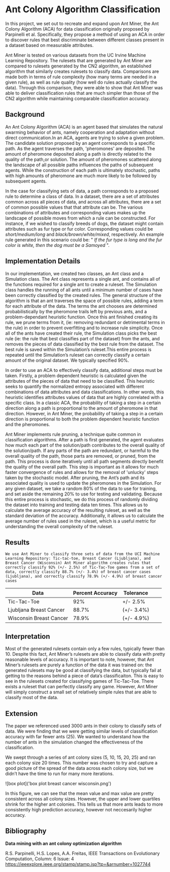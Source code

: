 # Ant Colony Algorithm Classification
In this project, we set out to recreate and expand upon Ant Miner, the Ant Colony Algorithm (ACA)
for data classification originally proposed by Parpinelli et al. 
Specifically, they propose a method of using an ACA in order to discover rules 
that best discriminate between different classes present in a dataset based on measurable attributes.

Ant Miner is tested on various datasets from the UC Irvine Machine Learning Repository.
The rulesets that are generated by Ant Miner are compared to rulesets generated by the CN2 algorithm,
an established algorithm that similarly creates rulesets to classify data. 
Comparisons are made both in terms of rule complexity (how many terms are needed in a given rule),
as well as rule quality (how well do rules actually classify the data).
Through this comparison, they were able to show that Ant Miner was able to deliver classification rules 
that are much simpler than those of the CN2 algorithm while maintaining comparable classification accuracy.


## Background
An Ant Colony Algorithm (ACA) is an agent based that simulates the natural swarming behavior of ants,
namely cooperation and adaptation without direct communication.In an ACA, agents are trying to solve a given problem.
The candidate solution proposed by an agent corresponds to a specific path. As the agent traverses the path,
'pheromones' are deposited. The amount of pheromone deposited along a path is directly related to the quality of the path,or solution.
The amount of pheromones scattered along the landscape of all possible paths influences the paths of subsequent agents.
While the construction of each path is ultimately stochastic, paths with high amounts of pheromone are much more likely to be followed by subsequent agents.

In the case for classifying sets of data, a path corresponds to a proposed rule to determine a class of data.
In a dataset, there are a set of attributes common across all pieces of data, and across all attributes, 
there are a set of common possible values that that attribute can be. The various combinations of attributes and corresponding values
makes up the landscape of possible moves from which a rule can be constructed. 
For instance, if we wished to classify breeds of dogs, the dataset might contain attributes such as fur type or fur color.
Corresponding values could be *short/medium/long* and *black/brown/white/mixed*, respectively.
An example rule generated in this scenario could be: " *If the fur type is long and the fur color is white,
then the dog must be a Samoyed* ".

## Implementation Details
In our implementation, we created two classes, an Ant class and a Simulation class.
The Ant class represents a single ant, and contains all of the functions required for a single ant to create a ruleset.
The Simulation class handles the running of all ants until a minimum number of cases have been correctly classified by the created rules. The general structure of the algorithm is that an ant traverses the space of possible rules, 
adding a term for each attribute of the data. The terms the ant chooses are determined probabilistically by the pheromone trails
left by previous ants, and a problem-dependant heuristic function. Once this ant finished creating its rule,
we prune terms from it, (ie: removing redundant or detrimental terms in the rule) in order to prevent overfitting and to increase rule simplicity. Once all of the ants have created their rule, the Simulation class picks the best rule (ie: the rule that best classifies part of the dataset) from the ants, and removes the pieces of data classified by the best rule from the dataset. The best rule is saved within the Simulation’s ruleset.This entire process is repeated until the Simulation’s ruleset can correctly classify a certain amount of the original dataset. We typically specified 90%. 
    
In order to use an ACA to effectively classify data, additional steps must be taken. 
Firstly, a problem dependent heuristic is calculated given the attributes of the pieces of data that need to be classified.
This heuristic seeks to quantify the normalized entropy associated with different combinations of data attributes
and data classifications. In other words, this heuristic identifies attributes values of data that are highly correlated 
with a specific class. In a classic ACA, the probability of taking a step in a certain direction along a path 
is proportional to the amount of pheromone in that direction. However, in Ant Miner, 
the probability of taking a step in a certain direction is proportional to both the problem dependent heuristic function
and the pheromones.
    
Ant Miner implements rule pruning, a technique quite common in classification algorithms. After a path is first generated, the agent evaluates how much each part of the solution/path contributes to the overall quality of the solution/path. If any parts of the path are redundant, or harmful to the overall quality of the path, those parts are removed, or pruned, from the path. This process is done iteratively until all path segments directly benefit the quality of the overall path. This step is important as it allows for much faster convergence of rules and allows for the removal of 'unlucky' steps taken by the stochastic model.
	After pruning, the Ant’s path and its associated quality is used to update the pheromones in the Simulation.
	For any given dataset, we take a random 80% of the data to use for training, and set aside the remaining 20% to use for testing and validating. Because this entire process is stochastic, we do this process of randomly dividing the dataset into training and testing data ten times. This allows us to calculate the average accuracy of the resulting ruleset, as well as the standard deviation of the accuracy. Additionally, it allows us to calculate the average number of rules used in the ruleset, which is a useful metric for understanding the overall complexity of the ruleset. 

## Results
    We use Ant Miner to classify three sets of data from the UCI Machine Learning Repository: Tic-tac-toe, Breast Cancer (Ljubljana), and Breast Cancer (Wisconsin) Ant Miner algorithm creates rules that correctly classify 92% (+/- 2.5%) of Tic-Tac-Toe games from a set of data, correctly classify 88.7% (+/- 3.4%) of breast cancer cases (Ljubljana), and correctly classify 78.9% (+/- 4.9%) of breast cancer cases 

|  Data | Percent Accuracy  |  Tolerance |   |   |
|---|---|---|---|---|
| Tic-Tac-Toe  |  92%  | +/- 2.5%  |   |   |
|  Ljubljana Breast Cancer | 88.7%  | (+/- 3.4%)  |   |   |
|  Wisconsin Breast Cancer | 78.9%  |  (+/- 4.9%)  |   |   |

## Interpretation
Most of the generated rulesets contain only a few rules, typically fewer than 10.
Despite this fact, Ant Miner’s rulesets are able to classify data with pretty reasonable levels of accuracy. 
It is important to note, however, that Ant Miner’s rulesets are purely a function of the data it was trained on:
the generated rulesets may be good at classifying the data, but typically fail at getting to the reasons behind a piece of data’s classificaiton. This is easy to see in the rulesets created for classifying games of Tic-Tac-Toe.
There exists a ruleset that can perfectly classify any game.
However, Ant Miner will simply construct a small set of relatively simple rules that are able to classify most of the data. 
    
## Extension    
The paper we referenced used 3000 ants in their colony to classify sets of data.
We were finding that we were getting similar levels of classification accuracy with far fewer ants (25).
We wanted to understand how the number of ants in the simulation changed the effectiveness of the classification. 

We swept through a series of ant colony sizes (5, 10, 15, 20, 25) and ran each colony size 20 times.
This number was chosen to try and capture a good picture of the spread of the data across each colony size,
but we didn’t have the time to run for many more iterations. 


![box plot]('box plot breast cancer wisconsin.png')

In this figure, we can see that the mean value and max value are pretty consistent across all colony sizes.
However, the upper and lower quartiles shrink for the higher ant colonies. 
This tells us that more ants leads to more consistently high prediction accuracy, however not neccesarily higher accuracy. 

## Bibliography
**Data mining with an ant colony optimization algorithm**

R.S. Parpinelli, H.S. Lopes, A.A. Freitas, IEEE Transactions on Evolutionary Computation, Column: 6 Issue: 4
https://ieeexplore.ieee.org/stamp/stamp.jsp?tp=&arnumber=1027744
